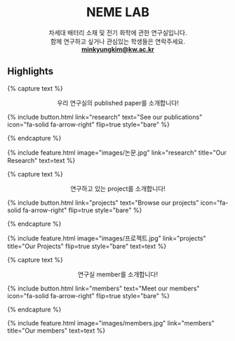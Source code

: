 ---
---

<div style="text-align:center;">

<h1><b>NEME LAB</b></h1>

차세대 배터리 소재 및 전기 화학에 관한 연구실입니다.<br>
함께 연구하고 싶거나 관심있는 학생들은 연락주세요.<br>
<b>minkyungkim@kw.ac.kr</b>

</div>

## Highlights

{% capture text %}

<div style="text-align:center;">
우리 연구실의 published paper를 소개합니다!<br>
</div>

{%
  include button.html
  link="research"
  text="See our publications"
  icon="fa-solid fa-arrow-right"
  flip=true
  style="bare"
%}

{% endcapture %}

{%
  include feature.html
  image="images/논문.jpg"
  link="research"
  title="Our Research"
  text=text
%}

{% capture text %}

<div style="text-align:center;">
연구하고 있는 project를 소개합니다!<br>
</div>

{%
  include button.html
  link="projects"
  text="Browse our projects"
  icon="fa-solid fa-arrow-right"
  flip=true
  style="bare"
%}

{% endcapture %}

{%
  include feature.html
  image="images/프로젝트.jpg"
  link="projects"
  title="Our Projects"
  flip=true
  style="bare"
  text=text
%}

{% capture text %}

<div style="text-align:center;">
연구실 member를 소개합니다!<br>
</div>

{%
  include button.html
  link="members"
  text="Meet our members"
  icon="fa-solid fa-arrow-right"
  flip=true
  style="bare"
%}

{% endcapture %}

{%
  include feature.html
  image="images/members.jpg"
  link="members"
  title="Our members"
  text=text
%}
